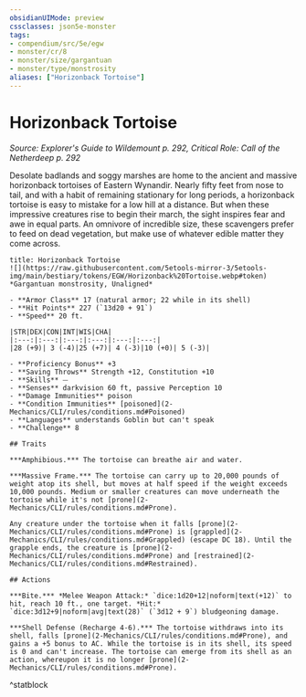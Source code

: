 ```yaml
---
obsidianUIMode: preview
cssclasses: json5e-monster
tags:
- compendium/src/5e/egw
- monster/cr/8
- monster/size/gargantuan
- monster/type/monstrosity
aliases: ["Horizonback Tortoise"]
---
```

# Horizonback Tortoise
*Source: Explorer's Guide to Wildemount p. 292, Critical Role: Call of the Netherdeep p. 292*  

Desolate badlands and soggy marshes are home to the ancient and massive horizonback tortoises of Eastern Wynandir. Nearly fifty feet from nose to tail, and with a habit of remaining stationary for long periods, a horizonback tortoise is easy to mistake for a low hill at a distance. But when these impressive creatures rise to begin their march, the sight inspires fear and awe in equal parts. An omnivore of incredible size, these scavengers prefer to feed on dead vegetation, but make use of whatever edible matter they come across.

```ad-statblock
title: Horizonback Tortoise
![](https://raw.githubusercontent.com/5etools-mirror-3/5etools-img/main/bestiary/tokens/EGW/Horizonback%20Tortoise.webp#token)
*Gargantuan monstrosity, Unaligned*

- **Armor Class** 17 (natural armor; 22 while in its shell)
- **Hit Points** 227 (`13d20 + 91`)
- **Speed** 20 ft.

|STR|DEX|CON|INT|WIS|CHA|
|:---:|:---:|:---:|:---:|:---:|:---:|
|28 (+9)| 3 (-4)|25 (+7)| 4 (-3)|10 (+0)| 5 (-3)|

- **Proficiency Bonus** +3
- **Saving Throws** Strength +12, Constitution +10
- **Skills** ⏤
- **Senses** darkvision 60 ft, passive Perception 10
- **Damage Immunities** poison
- **Condition Immunities** [poisoned](2-Mechanics/CLI/rules/conditions.md#Poisoned)
- **Languages** understands Goblin but can't speak
- **Challenge** 8

## Traits

***Amphibious.*** The tortoise can breathe air and water.

***Massive Frame.*** The tortoise can carry up to 20,000 pounds of weight atop its shell, but moves at half speed if the weight exceeds 10,000 pounds. Medium or smaller creatures can move underneath the tortoise while it's not [prone](2-Mechanics/CLI/rules/conditions.md#Prone).

Any creature under the tortoise when it falls [prone](2-Mechanics/CLI/rules/conditions.md#Prone) is [grappled](2-Mechanics/CLI/rules/conditions.md#Grappled) (escape DC 18). Until the grapple ends, the creature is [prone](2-Mechanics/CLI/rules/conditions.md#Prone) and [restrained](2-Mechanics/CLI/rules/conditions.md#Restrained).

## Actions

***Bite.*** *Melee Weapon Attack:* `dice:1d20+12|noform|text(+12)` to hit, reach 10 ft., one target. *Hit:* `dice:3d12+9|noform|avg|text(28)` (`3d12 + 9`) bludgeoning damage.

***Shell Defense (Recharge 4-6).*** The tortoise withdraws into its shell, falls [prone](2-Mechanics/CLI/rules/conditions.md#Prone), and gains a +5 bonus to AC. While the tortoise is in its shell, its speed is 0 and can't increase. The tortoise can emerge from its shell as an action, whereupon it is no longer [prone](2-Mechanics/CLI/rules/conditions.md#Prone).
```
^statblock